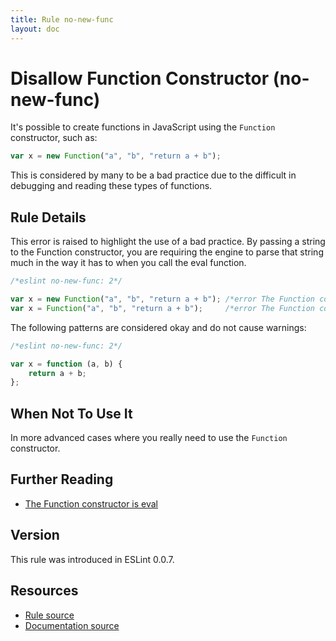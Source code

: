 ```yaml
---
title: Rule no-new-func
layout: doc
---
```

<!-- Note: No pull requests accepted for this file. See README.md in the root directory for details. -->
# Disallow Function Constructor (no-new-func)

It's possible to create functions in JavaScript using the `Function` constructor, such as:

```js
var x = new Function("a", "b", "return a + b");
```

This is considered by many to be a bad practice due to the difficult in debugging and reading these types of functions.

## Rule Details

This error is raised to highlight the use of a bad practice. By passing a string to the Function constructor, you are requiring the engine to parse that string much in the way it has to when you call the eval function.

```js
/*eslint no-new-func: 2*/

var x = new Function("a", "b", "return a + b"); /*error The Function constructor is eval.*/
var x = Function("a", "b", "return a + b");     /*error The Function constructor is eval.*/
```

The following patterns are considered okay and do not cause warnings:

```js
/*eslint no-new-func: 2*/

var x = function (a, b) {
    return a + b;
};
```

## When Not To Use It

In more advanced cases where you really need to use the `Function` constructor.

## Further Reading

* [The Function constructor is eval](http://jslinterrors.com/the-function-constructor-is-eval/)

## Version

This rule was introduced in ESLint 0.0.7.

## Resources

* [Rule source](https://github.com/eslint/eslint/tree/master/lib/rules/no-new-func.js)
* [Documentation source](https://github.com/eslint/eslint/tree/master/docs/rules/no-new-func.md)
